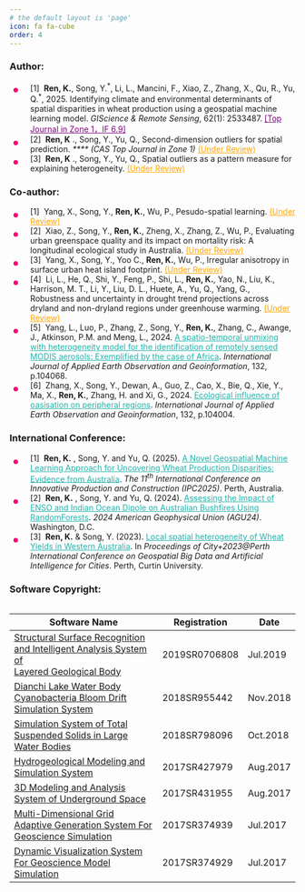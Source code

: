 ```yaml
---
# the default layout is 'page'
icon: fa fa-cube
order: 4
---
```


<!-- > Add Markdown syntax content to file `_tabs/about.md`{: .filepath } and it will show up on this page.
{: .prompt-tip } -->
<style>
.underview {
    text-decoration: underline;
    color: orange;
}

.paper_title{
    text-decoration: none;
}

.accept {
    text-decoration: underline;
    color: purple;
}

i {
    color: 
}

ul ul,
ul ol,
ol ol,
ol ul {
	margin: .6rem 0 .6rem 1.7rem;
}

ul.disc li {
	display: list-item;
	list-style: none;
	padding: 0 0 0 .8rem;
	position: relative;
}

ul.disc li::before {
	content: "";
	display: inline-block;
	width: 8px;
	height: 8px;
	border-radius: 50%;
	background: #FF0077;
	position: absolute;
	left: -17px;
	top: 11px;
	vertical-align: middle;
}

.table-responsive {
	overflow-x: auto;
	-webkit-overflow-scrolling: touch;
}
</style>

<!-- 
<script>
document.addEventListener("DOMContentLoaded", function () {
    // Select all UL elements with the class "publication_list"
    document.querySelectorAll(".publication_list").forEach((ul) => {
        let count = 1; // Start numbering from 1 for each UL
        ul.querySelectorAll("li").forEach((li) => {
            li.innerHTML = `[${count}] ` + li.innerHTML;
            count++;
        });
    });
});
</script> -->

<h3>Author: </h3>
<ul class="disc publication_list">
    <li>[1] &nbsp;<b>Ren, K.</b>, Song, Y.<sup>*</sup>, Li, L., Mancini, F., Xiao, Z., Zhang, X., Qu, R., Yu,
    Q.<sup>*</sup>, 2025. <a href="https://doi.org/10.1080/15481603.2025.2533487" class="paper_title">Identifying
        climate and environmental determinants of spatial disparities in wheat production using a
        geospatial
        machine learning model</a>. <i>GIScience & Remote Sensing</i>, 62(1): 2533487.
    <span class="accept">[Top Journal in Zone 1，IF 6.9]</span>
    </li>
    <li>[2] &nbsp;<b>Ren, K</b> ., Song, Y., Yu, Q., Second-dimension outliers for spatial prediction.
        <i> **** (CAS Top Journal in Zone 1)</i>
        <span class="underview">(Under Review)</span>
    </li>
    <li>[3] &nbsp;<b>Ren, K</b> ., Song, Y., Yu, Q., Spatial outliers as a pattern measure for explaining
        heterogeneity.
        <span class="underview">(Under Review)</span>
    </li>
</ul>

<h3>Co-author: </h3>
<ul class="disc publication_list">
    <li>[1] &nbsp;Yang, X., Song, Y., <b>Ren, K.</b>, Wu, P., Pesudo-spatial learning. <span class="underview">(Under
            Review)</span></li>
    <li>[2] &nbsp;Xiao, Z., Song, Y., <b>Ren, K.</b>, Zheng, X., Zhang, Z., Wu, P., Evaluating urban greenspace
        quality and
        its impact on mortality risk: A longitudinal ecological study in Australia. <span
            class="underview">(Under
            Review)</span></li>
    <li>[3] &nbsp;Yang, X., Song, Y., Yoo C., <b>Ren, K.</b>, Wu, P., Irregular anisotropy in surface
        urban heat island footprint. <span class="underview">(Under Review)</span></li>
    <li>[4] &nbsp;Li, L., He, Q., Shi, Y., Feng, P., Shi, L., <b>Ren, K.</b>, Yao, N., Liu, K., Harrison, M. T., Li,
        Y., Liu,
        D. L., Huete, A., Yu, Q., Yang, G., Robustness and uncertainty in drought trend projections across
        dryland and non-dryland regions under greenhouse warming. <span class="underview">(Under
            Review)</span></li>
    <li>[5] &nbsp;Yang, L., Luo, P.,
        Zhang, Z., Song, Y., <b>Ren, K.</b>, Zhang, C., Awange, J.,
        Atkinson, P.M. and Meng, L., 2024.
        <a href="https://doi.org/10.1016/j.jag.2024.104068" target="_blank" style="color:lightseagreen;">
            A spatio-temporal unmixing with heterogeneity model for the identification of remotely sensed
            MODIS aerosols: Exemplified by the case of Africa</a>.
        <i>International Journal of Applied Earth Observation and Geoinformation</i>, 132, p.104068.
    </li>
    <li>[6] &nbsp;Zhang, X., Song, Y., Dewan, A., Guo, Z., Cao, X., Bie, Q., Xie, Y., Ma, X., <b>Ren, K.</b>, Zhang,
        H. and Xi, G., 2024. <a href="https://doi.org/10.1016/j.jag.2024.104004" target="_blank"
            style="color:lightseagreen;">Ecological influence of oasisation on peripheral regions</a>.
        <i>International Journal of Applied Earth Observation and Geoinformation</i>, 132, p.104004.
    </li>
</ul>

<h3>International Conference: </h3>
<ul class="disc publication_list">
    <li>[1] &nbsp;<b>Ren, K.</b> , Song, Y. and Yu, Q. (2025). <a href="https://ipcannual.com/" target="_blank"
            style="color:lightseagreen;">A Novel Geospatial Machine Learning Approach for Uncovering
            Wheat Production Disparities: Evidence from Australia</a>. <i>The 11<sup>th</sup> International
            Conference
            on Innovative
            Production and Construction (IPC2025)</i>. Perth, Australia.
    </li>
    <li>[2] &nbsp;<b>Ren, K.</b> , Song, Y. and Yu, Q. (2024). <a
            href="https://agu.confex.com/agu/agu24/meetingapp.cgi/Paper/1760905" target="_blank"
            style="color:lightseagreen;">Assessing the Impact of ENSO and Indian Ocean Dipole on Australian
            Bushfires Using RandomForests</a>. <i>2024 American Geophysical Union (AGU24)</i>. Washington,
        D.C.
    </li>
    <li>[3] &nbsp;<b>Ren, K.</b> & Song, Y. (2023). <a href="https://yongzesong.com/cityplus-2023-proceedings/"
            target="_blank" style="color:lightseagreen;">Local spatial heterogeneity of Wheat Yields in
            Western Australia</a>.
        In <i>Proceedings of City+2023@Perth International Conference on Geospatial Big Data and Artificial
            Intelligence for Cities</i>. Perth, Curtin University.
    </li>
</ul>

<h3>Software Copyright: </h3>
<div class="table-responsive">
    <table style="width: 100%; table-layout: fixed;">
        <thead>
            <tr>
                <th style="width: 65%; text-align: center;">Software Name</th>
                <th style="width: 20%;">Registration</th>
                <th style="width: 15%;">Date</th>
            </tr>
        </thead>
        <tbody>
            <tr>
                <td><a href="https://cv.renkaigis.cn/images/SoftwareCopyright/4_GeologicalStructure.jpg" target="_blank">Structural
                        Surface
                        Recognition and Intelligent Analysis System of <br> Layered Geological
                        Body</a></td>
                <td>2019SR0706808</td>
                <td>Jul.2019</td>
            </tr>
            <tr>
                <td><a href="https://cv.renkaigis.cn/images/SoftwareCopyright/1_CBBMSystem.jpg" target="_blank">Dianchi Lake
                        Water Body Cyanobacteria Bloom Drift Simulation System</a></td>
                <td>2018SR955442</td>
                <td>Nov.2018</td>
            </tr>
            <tr>
                <td><a href="https://cv.renkaigis.cn/images/SoftwareCopyright/3_LargeWaterSystem.jpg" target="_blank">Simulation
                        System of
                        Total Suspended Solids in Large Water Bodies</a> </td>
                <td>2018SR798096</td>
                <td>Oct.2018</td>
            </tr>
            <tr>
                <td><a href="https://cv.renkaigis.cn/images/SoftwareCopyright/3_HydroMSystem.jpg" target="_blank">Hydrogeological
                        Modeling and Simulation System</a> </td>
                <td>2017SR427979</td>
                <td>Aug.2017</td>
            </tr>
            <tr>
                <td><a href="https://cv.renkaigis.cn/images/SoftwareCopyright/2_TMASystem.jpg" target="_blank">3D Modeling and
                        Analysis System of Underground Space</a> </td>
                <td>2017SR431955</td>
                <td>Aug.2017</td>
            </tr>
            <tr>
                <td><a href="https://cv.renkaigis.cn/images/SoftwareCopyright/5_Geo_Grid_System.jpg"
                        target="_blank">Multi-Dimensional
                        Grid Adaptive Generation System For <br> Geoscience Simulation</a></td>
                <td>2017SR374939</td>
                <td>Jul.2017</td>
            </tr>
            <tr>
                <td><a href="https://cv.renkaigis.cn/images/SoftwareCopyright/4_GMSDVSystem.jpg" target="_blank">Dynamic
                        Visualization System For
                        Geoscience Model Simulation</a>
                </td>
                <td>2017SR374929</td>
                <td>Jul.2017</td>
            </tr>
        </tbody>
    </table>
</div>
